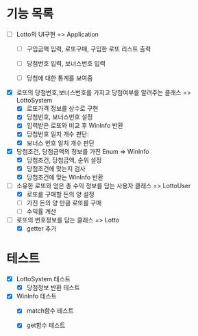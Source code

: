 # 기능 목록
- [ ] Lotto의 UI구현 => Application
    - [ ] 구입금액 입력, 로또구매, 구입한 로또 리스트 출력
    - [ ] 당첨번호 입력, 보너스번호 입력
    - [ ] 당첨에 대한 통계를 보여줌


- [x] 로또의 당첨번호,보너스번호를 가지고 당첨여부를 알려주는 클래스 => LottoSystem
    - [x] 로또가격 정보를 상수로 구현
    - [x] 당첨번호, 보너스번호 설정
    - [x] 입력받은 로또와 비교 후 WinInfo 반환
    - [x] 당첨번호 일치 개수 판단:
    - [x] 보너스 번호 일치 개수 판단

- [x] 당첨조건, 당첨금액의 정보를 가진 Enum => WinInfo 
  - [x] 당첨조건, 당첨금액, 순위 설정
  - [x] 당첨조건에 맞는지 검사
  - [x] 당첨조건에 맞는 WinInfo 반환

- [ ] 소유한 로또와 얻은 총 수익 정보를 담는 사용자 클래스 => LottoUser 
    - [x] 로또를 구매할 돈의 양 설정
    - [ ] 가진 돈의 양 만큼 로또를 구매
    - [ ] 수익률 계산

- [ ] 로또의 번호정보를 담는 클래스 => Lotto
    - [x] getter 추가

# 테스트
- [x] LottoSystem 테스트
  - [x] 당첨정보 반환 테스트

- [x] WinInfo 테스트
  - [x] match함수 테스트
  - [x] get함수 테스트
  